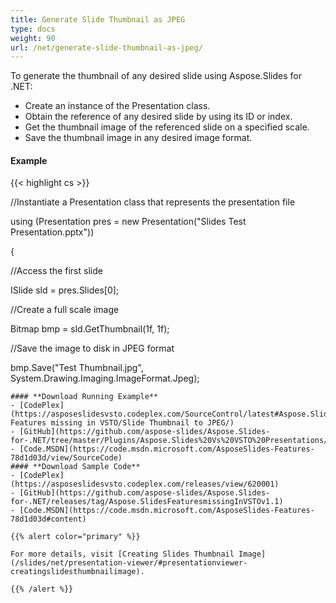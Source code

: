 ```yaml
---
title: Generate Slide Thumbnail as JPEG
type: docs
weight: 90
url: /net/generate-slide-thumbnail-as-jpeg/
---
```


To generate the thumbnail of any desired slide using Aspose.Slides for .NET:

- Create an instance of the Presentation class.
- Obtain the reference of any desired slide by using its ID or index.
- Get the thumbnail image of the referenced slide on a specified scale.
- Save the thumbnail image in any desired image format.
#### **Example**
{{< highlight cs >}}

 //Instantiate a Presentation class that represents the presentation file

using (Presentation pres = new Presentation("Slides Test Presentation.pptx"))

{

  //Access the first slide

  ISlide sld = pres.Slides[0];

  //Create a full scale image

  Bitmap bmp = sld.GetThumbnail(1f, 1f);

  //Save the image to disk in JPEG format

  bmp.Save("Test Thumbnail.jpg", System.Drawing.Imaging.ImageFormat.Jpeg);

``` 
#### **Download Running Example**
- [CodePlex](https://asposeslidesvsto.codeplex.com/SourceControl/latest#Aspose.Slides Features missing in VSTO/Slide Thumbnail to JPEG/)
- [GitHub](https://github.com/aspose-slides/Aspose.Slides-for-.NET/tree/master/Plugins/Aspose.Slides%20Vs%20VSTO%20Presentations/Aspose.Slides%20Features%20missing%20in%20VSTO/Slide%20Thumbnail%20to%20JPEG)
- [Code.MSDN](https://code.msdn.microsoft.com/AsposeSlides-Features-78d1d03d/view/SourceCode)
#### **Download Sample Code**
- [CodePlex](https://asposeslidesvsto.codeplex.com/releases/view/620001)
- [GitHub](https://github.com/aspose-slides/Aspose.Slides-for-.NET/releases/tag/Aspose.SlidesFeaturesmissingInVSTOv1.1)
- [Code.MSDN](https://code.msdn.microsoft.com/AsposeSlides-Features-78d1d03d#content)

{{% alert color="primary" %}} 

For more details, visit [Creating Slides Thumbnail Image](/slides/net/presentation-viewer/#presentationviewer-creatingslidesthumbnailimage).

{{% /alert %}}
